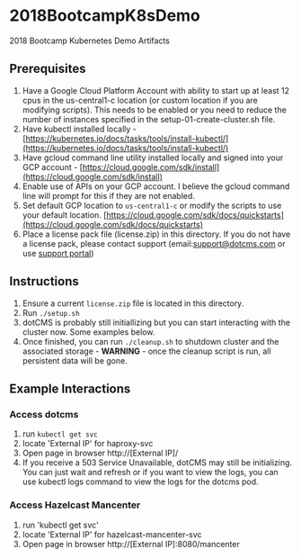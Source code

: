# 2018BootcampK8sDemo
2018 Bootcamp Kubernetes Demo Artifacts

## Prerequisites ##
1. Have a Google Cloud Platform Account with ability to start up at least 12 cpus in the us-central1-c location (or custom location if you are modifying scripts).  This needs to be enabled or you need to reduce the number of instances specified in the setup-01-create-cluster.sh file.
2. Have kubectl installed locally - [https://kubernetes.io/docs/tasks/tools/install-kubectl/](https://kubernetes.io/docs/tasks/tools/install-kubectl/)
3. Have gcloud command line utility installed locally and signed into your GCP account - [https://cloud.google.com/sdk/install](https://cloud.google.com/sdk/install)
4. Enable use of APIs on your GCP account.  I believe the gcloud command line will prompt for this if they are not enabled.
5. Set default GCP location to `us-central1-c` or modify the scripts to use your default location.  [https://cloud.google.com/sdk/docs/quickstarts](https://cloud.google.com/sdk/docs/quickstarts)
6. Place a license pack file (license.zip) in this directory.  If you do not have a license pack, please contact support (email:support@dotcms.com or use [support portal](https://helpdesk.dotcms.com/))

## Instructions ##
1. Ensure a current `license.zip` file is located in this directory.
2. Run `./setup.sh`
3. dotCMS is probably still initiallizing but you can start interacting with the cluster now.  Some examples below.
4. Once finished, you can run `./cleanup.sh` to shutdown cluster and the associated storage - **WARNING** - once the cleanup script is run, all persistent data will be gone.

## Example Interactions ##

### Access dotcms
1. run `kubectl get svc`
2. locate 'External IP' for haproxy-svc
3. Open page in browser http://[External IP]/
4. If you receive a 503 Service Unavailable, dotCMS may still be initializing.  You can just wait and refresh or if you want to view the logs, you can use kubectl logs command to view the logs for the dotcms pod.

### Access Hazelcast Mancenter
1. run 'kubectl get svc'
2. locate 'External IP' for hazelcast-mancenter-svc
3. Open page in browser http://[External IP]:8080/mancenter



